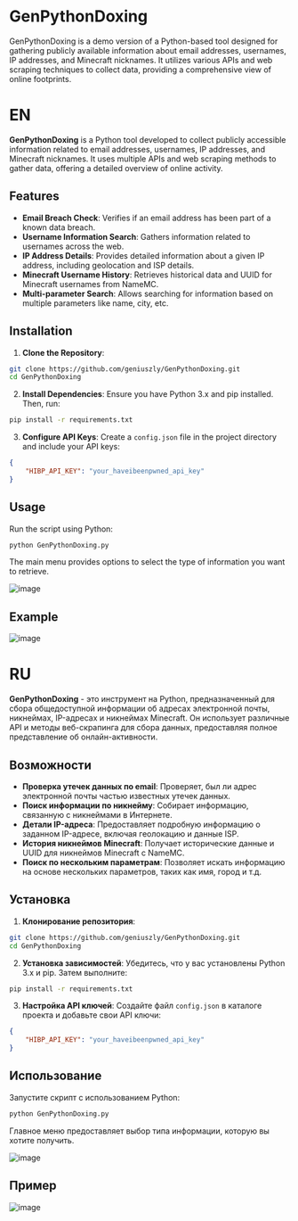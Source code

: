 # GenPythonDoxing
GenPythonDoxing is a demo version of a Python-based tool designed for gathering publicly available information about email addresses, usernames, IP addresses, and Minecraft nicknames. It utilizes various APIs and web scraping techniques to collect data, providing a comprehensive view of online footprints.

# EN
**GenPythonDoxing** is a Python tool developed to collect publicly accessible information related to email addresses, usernames, IP addresses, and Minecraft nicknames. It uses multiple APIs and web scraping methods to gather data, offering a detailed overview of online activity.

## Features
- **Email Breach Check**: Verifies if an email address has been part of a known data breach.
- **Username Information Search**: Gathers information related to usernames across the web.
- **IP Address Details**: Provides detailed information about a given IP address, including geolocation and ISP details.
- **Minecraft Username History**: Retrieves historical data and UUID for Minecraft usernames from NameMC.
- **Multi-parameter Search**: Allows searching for information based on multiple parameters like name, city, etc.

## Installation
1. **Clone the Repository**:
```bash
git clone https://github.com/geniuszly/GenPythonDoxing.git
cd GenPythonDoxing
```
2. **Install Dependencies**:
Ensure you have Python 3.x and pip installed. Then, run:
```bash
pip install -r requirements.txt
```
3. **Configure API Keys**:
Create a `config.json` file in the project directory and include your API keys:
```json
{
    "HIBP_API_KEY": "your_haveibeenpwned_api_key"
}
```

## Usage
Run the script using Python:
```bash
python GenPythonDoxing.py
```
The main menu provides options to select the type of information you want to retrieve.

![image](https://github.com/user-attachments/assets/46d0e914-58f2-4357-96fb-b75cdfed4c72)

## Example

![image](https://github.com/user-attachments/assets/e727ba89-8f47-49d2-9fff-e0a8a530ebb8)


# RU
**GenPythonDoxing** - это инструмент на Python, предназначенный для сбора общедоступной информации об адресах электронной почты, никнеймах, IP-адресах и никнеймах Minecraft. Он использует различные API и методы веб-скрапинга для сбора данных, предоставляя полное представление об онлайн-активности.

## Возможности
- **Проверка утечек данных по email**: Проверяет, был ли адрес электронной почты частью известных утечек данных.
- **Поиск информации по никнейму**: Собирает информацию, связанную с никнеймами в Интернете.
- **Детали IP-адреса**: Предоставляет подробную информацию о заданном IP-адресе, включая геолокацию и данные ISP.
- **История никнеймов Minecraft**: Получает исторические данные и UUID для никнеймов Minecraft с NameMC.
- **Поиск по нескольким параметрам**: Позволяет искать информацию на основе нескольких параметров, таких как имя, город и т.д.

## Установка
1. **Клонирование репозитория**:
```bash
git clone https://github.com/geniuszly/GenPythonDoxing.git
cd GenPythonDoxing
```
2. **Установка зависимостей**:
Убедитесь, что у вас установлены Python 3.x и pip. Затем выполните:
```bash
pip install -r requirements.txt
```
3. **Настройка API ключей**:
Создайте файл `config.json` в каталоге проекта и добавьте свои API ключи:
```json
{
    "HIBP_API_KEY": "your_haveibeenpwned_api_key"
}
```

## Использование
Запустите скрипт с использованием Python:
```bash
python GenPythonDoxing.py
```
Главное меню предоставляет выбор типа информации, которую вы хотите получить.

![image](https://github.com/user-attachments/assets/4d923fca-f253-48ec-869d-76a9f6465c87)

## Пример

![image](https://github.com/user-attachments/assets/2645a110-afbd-42d7-962f-821dd53e8be3)

